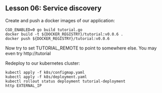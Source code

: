 ## Lesson 06: Service discovery

Create and push a docker images of our application:
```
CGO_ENABLED=0 go build tutorial.go
docker build -t ${DOCKER_REGISTRY}/tutorial:v0.0.6 .
docker push ${DOCKER_REGISTRY}/tutorial:v0.0.6
```

Now try to set TUTORIAL_REMOTE to point to somewhere else.
You may even try http://tutorial

Redeploy to our kubernetes cluster:
```
kubectl apply -f k8s/configmap.yaml
kubectl apply -f k8s/deployment.yaml
kubectl rollout status deployment tutorial-deployment
http EXTERNAL_IP
```

